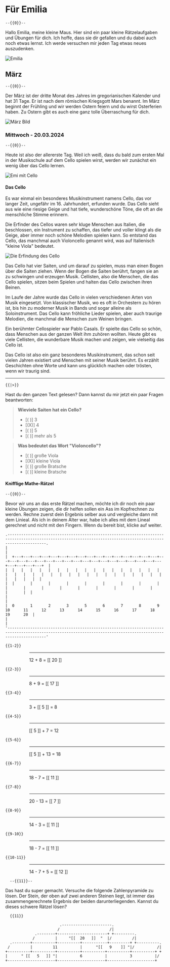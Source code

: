 <!--
author:   Andre Dietrich

version:  1.0.0

language: de

narrator: German Male

comment:  Kleine Lernaufgaben-Sammlung für meine Emilia.


-->

# Für Emilia

    --{{0}}--
Hallo Emilia, meine kleine Maus.
Hier sind ein paar kleine Rätzelaufgaben und Übungen für dich.
Ich hoffe, dass sie dir gefallen und du dabei auch noch etwas lernst.
Ich werde versuchen mir jeden Tag etwas neues auszudenken.

![Emilia](img/emilia.webp)

## März

    --{{0}}--
Der März ist der dritte Monat des Jahres im gregorianischen Kalender und hat 31 Tage.
Er ist nach dem römischen Kriegsgott Mars benannt.
Im März beginnt der Frühling und wir werden Ostern feiern und du wirst Osterferien haben.
Zu Ostern gibt es auch eine ganz tolle Überraschung für dich.

![März Bild](img/march.webp)

### Mittwoch - 20.03.2024

    --{{0}}--
Heute ist also der allererste Tag.
Weil ich weiß, dass du bald zum ersten Mal in der Musikschule auf dem Cello spielen wirst, werden wir zunächst ein wenig über das Cello lernen.

![Emi mit Cello](img/cello.webp)


#### Das Cello

Es war einmal ein besonderes Musikinstrument namens Cello, das vor langer Zeit, ungefähr im 16. Jahrhundert, erfunden wurde. Das Cello sieht aus wie eine riesige Geige und hat tiefe, wunderschöne Töne, die oft an die menschliche Stimme erinnern.

Die Erfinder des Cellos waren sehr kluge Menschen aus Italien, die beschlossen, ein Instrument zu schaffen, das tiefer und voller klingt als die Geige, aber immer noch schöne Melodien spielen kann. So entstand das Cello, das manchmal auch Violoncello genannt wird, was auf Italienisch "kleine Viola" bedeutet.

![Die Erfindung des Cello](img/cello-invention.webp)

Das Cello hat vier Saiten, und um darauf zu spielen, muss man einen Bogen über die Saiten ziehen. Wenn der Bogen die Saiten berührt, fangen sie an zu schwingen und erzeugen Musik. Cellisten, also die Menschen, die das Cello spielen, sitzen beim Spielen und halten das Cello zwischen ihren Beinen.

Im Laufe der Jahre wurde das Cello in vielen verschiedenen Arten von Musik eingesetzt. Von klassischer Musik, wo es oft in Orchestern zu hören ist, bis hin zu moderner Musik in Bands und sogar alleine als Soloinstrument. Das Cello kann fröhliche Lieder spielen, aber auch traurige Melodien, die manchmal die Menschen zum Weinen bringen.

Ein berühmter Cellospieler war Pablo Casals. Er spielte das Cello so schön, dass Menschen aus der ganzen Welt ihm zuhören wollten. Heute gibt es viele Cellisten, die wunderbare Musik machen und zeigen, wie vielseitig das Cello ist.

Das Cello ist also ein ganz besonderes Musikinstrument, das schon seit vielen Jahren existiert und Menschen mit seiner Musik berührt. Es erzählt Geschichten ohne Worte und kann uns glücklich machen oder trösten, wenn wir traurig sind.


----

    {{|>}}
Hast du den ganzen Text gelesen? Dann kannst du mir jetzt ein paar Fragen beantworten:

> __Wieviele Saiten hat ein Cello?__
>
> - [( )] 3
> - [(X)] 4
> - [( )] 5
> - [( )] mehr als 5


> __Was bedeutet das Wort "Violoncello"?__
>
> - [( )] große Viola
> - [(X)] kleine Viola
> - [( )] große Bratsche
> - [( )] kleine Bratsche


#### Knifflige Mathe-Rätzel


    --{{0}}--
Bevor wir uns an das erste Rätzel machen, möchte ich dir noch ein paar kleine Übungen zeigen, die dir helfen sollen ein Ass im Kopfrechnen zu werden.
Rechne zuerst dein Ergebnis selber aus und vergleiche dann mit dem Linieal.
Als ich in deinem Alter war, habe ich alles mit dem Lineal gerechnet und nicht mit den Fingern.
Wenn du bereit bist, klicke auf weiter.


``` ascii
.-------------------------------------------------------------------------------------------------------------------------------------------------------------.
|                                                                                                                                                             |
|  +---+---+---+---+---+---+---+---+---+---+---+---+---+---+---+---+---+---+---+---+---+---+---+---+---+---+---+---+---+---+---+---+---+---+---+---+---+---+  |
|  |   |   |   |   |   |   |   |   |   |   |   |   |   |   |   |   |   |   |   |   |   |   |   |   |   |   |   |   |   |   |   |   |   |   |   |   |   |   |  |
|  |       |       |       |       |       |       |       |       |       |       |       |       |       |       |       |       |       |       |       |  |
|                                                                                                                                                             |
|  0       1       2       3       5       6       7       8       9      10      11      12      13      14      15      16      17      18      19      20  |
|                                                                                                                                                             |
'-------------------------------------------------------------------------------------------------------------------------------------------------------------'
```

    {{1-2}}
<section style="margin-left: 2cm">

---

12 + 8 = [[ 20 ]]

</section>



    {{2-3}}
<section style="margin-left: 2cm">

----

8 + 9 = [[ 17 ]]

</section>


    {{3-4}}
<section style="margin-left: 2cm">

---

3 + [[ 5 ]] = 8

</section>


    {{4-5}}
<section style="margin-left: 2cm">

---

[[ 5 ]] + 7 = 12

</section>


    {{5-6}}
<section style="margin-left: 2cm">

---

[[ 5 ]] + 13 = 18 

</section>


    {{6-7}}
<section style="margin-left: 2cm">

---

18 - 7 = [[ 11 ]] 

</section>


    {{7-8}}
<section style="margin-left: 2cm">

---

20 - 13 = [[ 7 ]] 

</section>


    {{8-9}}
<section style="margin-left: 2cm">

---

14 - 3 = [[ 11 ]] 

</section>


    {{9-10}}
<section style="margin-left: 2cm">

---

18 - 7 = [[ 11 ]] 

</section>

    {{10-11}}
<section style="margin-left: 2cm">

---

14 - 7 + 5 = [[ 12 ]] 

</section>


      --{{11}}--
Das hast du super gemacht. Versuche die folgende Zahlenpyramide zu lösen.
Der Stein, der oben auf zwei anderen Steinen liegt, ist immer das zusammengerechnete Ergebnis der beiden darunterliegenden.
Kannst du dieses schwere Rätzel lösen?

      {{11}}
<!-- data-show-partial-solution style="font-size: 1.75rem"-->
``` ascii
                        .----------------------.
                       /                      /|
             .--------+----------------------+ +---------.
            /         |     "[[  20   ]]  "  |/         /|
  .--------+----------+----------+-----------+---------+ +----------.
 /         |         11          |      "[[   9    ]] "|/          /|
+----------+----------+----------+----------+----------+----------+ +
|      " [[   5   ]] "|          6          |          3          |/
+---------------------+---------------------+---------------------+
```
